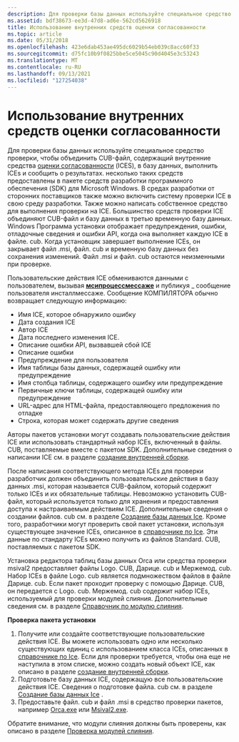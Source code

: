 ```yaml
---
description: Для проверки базы данных используйте специальное средство проверки, чтобы объединить CUB-файл, содержащий внутренние средства оценки согласованности (ICEs), в базу данных, выполнить ICEs и сообщить о результатах.
ms.assetid: bdf38673-ee3d-47d8-ad6e-562cd5626918
title: Использование внутренних средств оценки согласованности
ms.topic: article
ms.date: 05/31/2018
ms.openlocfilehash: 423e6dab453ae495dc6029b54eb039c8acc60f33
ms.sourcegitcommit: d75fc10b9f0825bbe5ce5045c90d4045e3c53243
ms.translationtype: MT
ms.contentlocale: ru-RU
ms.lasthandoff: 09/13/2021
ms.locfileid: "127254038"
---
```

# <a name="using-internal-consistency-evaluators"></a>Использование внутренних средств оценки согласованности

Для проверки базы данных используйте специальное средство проверки, чтобы объединить CUB-файл, содержащий внутренние средства [оценки согласованности](internal-consistency-evaluators-ices.md) (ICES), в базу данных, выполнить ICEs и сообщить о результатах. несколько таких средств предоставлены в пакете средств разработки программного обеспечения (SDK) для Microsoft Windows. В средах разработки от сторонних поставщиков также можно включить систему проверки ICE в свою среду разработки. Также можно написать собственное средство для выполнения проверки на ICE. Большинство средств проверки ICE объединяют CUB-файл и базу данных в третью временную базу данных. Windows Программа установки отображает предупреждения, ошибки, отладочные сведения и ошибки API, когда она выполняет каждую ICE в файле. cub. Когда установщик завершает выполнение ICEs, он закрывает файл .msi, файл. cub и временную базу данных без сохранения изменений. Файл .msi и файл. cub остаются неизменными при проверке.

Пользовательские действия ICE обмениваются данными с пользователем, вызывая [**мсипроцессмессаже**](/windows/desktop/api/Msiquery/nf-msiquery-msiprocessmessage) и публикуя \_ сообщение пользователя инсталлмессаже. Сообщение КОМПИЛЯТОРА обычно возвращает следующую информацию:

-   Имя ICE, которое обнаружило ошибку
-   Дата создания ICE
-   Автор ICE
-   Дата последнего изменения ICE.
-   Описание ошибки API, вызвавшей сбой ICE
-   Описание ошибки
-   Предупреждение для пользователя
-   Имя таблицы базы данных, содержащей ошибку или предупреждение
-   Имя столбца таблицы, содержащего ошибку или предупреждение
-   Первичные ключи таблицы, содержащей ошибку или предупреждение
-   URL-адрес для HTML-файла, предоставляющего предложения по отладке
-   Строка, которая может содержать другие сведения

Авторы пакетов установки могут создавать пользовательские действия ICE или использовать стандартный набор ICEs, включенный в файлы. CUB, поставляемые вместе с пакетом SDK. Дополнительные сведения о написании ICE см. в разделе [создание внутренней сборки](building-an-ice.md).

После написания соответствующего метода ICEs для проверки разработчик должен объединить пользовательские действия в базу данных .msi, которая называется CUB-файлом, который содержит только ICEs и их обязательные таблицы. Невозможно установить CUB-файл, который используется только для хранения и предоставления доступа к настраиваемым действиям ICE. Дополнительные сведения о создании файлов. cub см. в разделе [Создание базы данных Ice](building-an-ice-database.md). Кроме того, разработчики могут проверить свой пакет установки, используя существующее значение ICEs, описанное в [справочнике по Ice](ice-reference.md). Эти данные по стандарту ICEs можно получить из файлов Standard. CUB, поставляемых с пакетом SDK.

Установка редактора таблиц базы данных Orca или средства проверки msival2 предоставляет файлы Logo. CUB, Дарице. cub и Мержемод. cub. Набор ICEs в файле Logo. cub является подмножеством файлов в файле Дарице. cub. Если пакет проходит проверку с помощью Дарице. CUB, он передается с Logo. cub. Мержемод. cub содержит набор ICEs, используемый для проверки модулей слияния. Дополнительные сведения см. в разделе [Справочник по модулю слияния](merge-module-ice-reference.md).

**Проверка пакета установки**

1.  Получите или создайте соответствующие пользовательские действия ICE. Вы можете использовать одно или несколько существующих единиц с использованием класса ICEs, описанных в [справочнике по Ice](ice-reference.md). Если для проверки требуется, чтобы она еще не наступила в этом списке, можно создать новый объект ICE, как описано в разделе [создание внутренней сборки](building-an-ice.md).
2.  Подготовьте базу данных ICE, содержащую все пользовательские действия ICE. Сведения о подготовке файла. cub см. в разделе [Создание базы данных Ice](building-an-ice-database.md) .
3.  Предоставьте файл. cub и файл .msi в средство проверки пакетов, например [Orca.exe](orca-exe.md) или [Msival2.exe](msival2-exe.md).

Обратите внимание, что модули слияния должны быть проверены, как описано в разделе [Проверка модулей слияния](validating-merge-modules.md).

 

 



